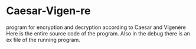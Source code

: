 # Caesar-Vigen-re
program for encryption and decryption according to Caesar and Vigenère
Here is the entire source code of the program. Also in the debug there is an ex file of the running program.
